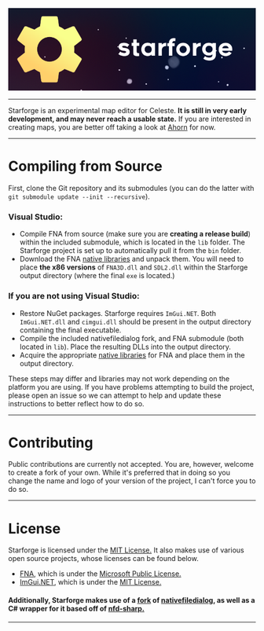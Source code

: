 <div align="center">
	<img src="./assets/banner_256.png">
</div>

---

Starforge is an experimental map editor for Celeste. **It is still in very early development, and may never reach a usable state.** If you are interested in creating maps, you are better off taking a look at [Ahorn](https://github.com/CelestialCartographers/Ahorn) for now.

---
# Compiling from Source
First, clone the Git repository and its submodules (you can do the latter with `git submodule update --init --recursive`).

### Visual Studio:
- Compile FNA from source (make sure you are **creating a release build**) within the included submodule, which is located in the `lib` folder. The Starforge project is set up to automatically pull it from the `bin` folder.
- Download the FNA [native libraries](http://fna.flibitijibibo.com/archive/fnalibs.tar.bz2) and unpack them. You will need to place **the x86 versions** of `FNA3D.dll` and `SDL2.dll` within the Starforge output directory (where the final `exe` is located.)

### If you are not using Visual Studio:
- Restore NuGet packages. Starforge requires `ImGui.NET`. Both `ImGui.NET.dll` and `cimgui.dll` should be present in the output directory containing the final executable.
- Compile the included nativefiledialog fork, and FNA submodule (both located in `lib`). Place the resulting DLLs into the output directory.
- Acquire the appropriate [native libraries](http://fna.flibitijibibo.com/archive/fnalibs.tar.bz2) for FNA and place them in the output directory.

These steps may differ and libraries may not work depending on the platform you are using. If you have problems attempting to build the project, please open an issue so we can attempt to help and update these instructions to better reflect how to do so.

---
# Contributing
Public contributions are currently not accepted. You are, however, welcome to create a fork of your own. While it's preferred that in doing so you change the name and logo of your version of the project, I can't force you to do so.

---
# License
Starforge is licensed under the [MIT License.](https://github.com/WoofWoofDoggo/Starforge/blob/main/LICENSE) It also makes use of various open source projects, whose licenses can be found below.

- [FNA](https://github.com/FNA-XNA/FNA), which is under the [Microsoft Public License.](https://github.com/FNA-XNA/FNA/blob/master/licenses/LICENSE)
- [ImGui.NET](https://github.com/mellinoe/ImGui.NET), which is under the [MIT License.](https://github.com/mellinoe/ImGui.NET/blob/master/LICENSE)

#### Additionally, Starforge makes use of a [fork](https://github.com/WoofWoofDoggo/nativefiledialog) of [nativefiledialog](https://github.com/mlabbe/nativefiledialog), as well as a C# wrapper for it based off of [nfd-sharp.](https://github.com/benklett/nfd-sharp)
---
